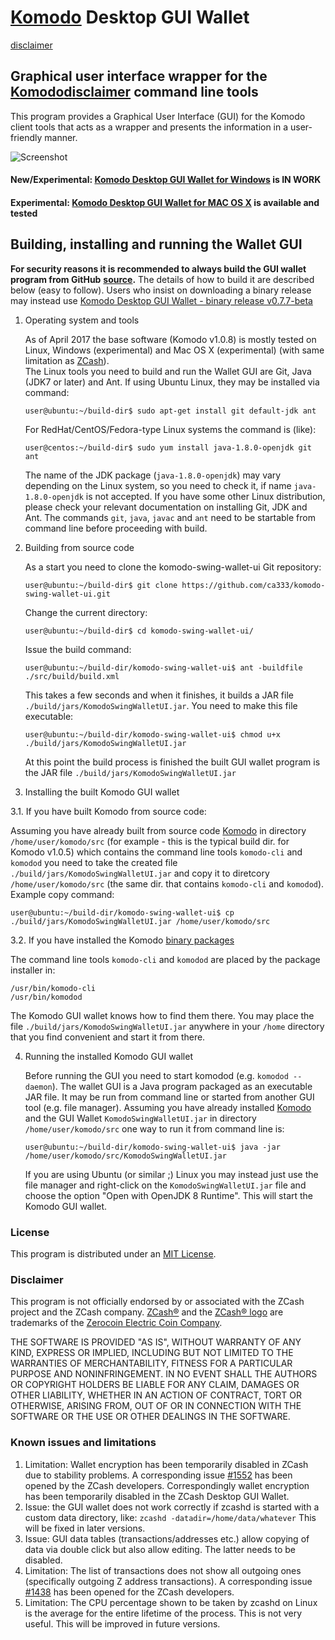 # [Komodo](https://komodoplatform.com/) Desktop GUI Wallet
[disclaimer](#disclaimer)

## Graphical user interface wrapper for the [Komodo](https://komodoplatform.com/)[disclaimer](#disclaimer) command line tools

This program provides a Graphical User Interface (GUI) for the Komodo client tools that acts as a wrapper and
presents the information in a user-friendly manner.

![Screenshot](https://github.com/ca333/komodoGUI/raw/master/docs/komodo_gui.png "Komodo GUI")

#### New/Experimental: [Komodo Desktop GUI Wallet for Windows](https://github.com/ca333/komodoGUI/blob/master/docs/Readme-Windows.md) is IN WORK
#### Experimental: [Komodo Desktop GUI Wallet for MAC OS X](https://github.com/ca333/komodoGUI/releases/tag/v0.7.7-osx) is available and tested

## Building, installing and running the Wallet GUI


**For security reasons it is recommended to always build the GUI wallet program from GitHub**
**[source](https://github.com/ca333/komodoGUI/archive/master.zip).**
The details of how to build it are described below (easy to follow).
Users who insist on downloading a binary release may instead
use [Komodo Desktop GUI Wallet - binary release v0.7.7-beta](https://github.com/ca333/komodoGUI/releases/tag/v0.7.7-osx)


1. Operating system and tools

   As of April 2017 the base software (Komodo v1.0.8) is mostly tested on Linux, Windows (experimental) and Mac OS X (experimental) (with same limitation as [ZCash](https://z.cash/)).  
   The Linux tools you need to build and run the Wallet GUI are Git, Java (JDK7 or later) and
   Ant. If using Ubuntu Linux, they may be installed via command:
   ```
   user@ubuntu:~/build-dir$ sudo apt-get install git default-jdk ant
   ```
   For RedHat/CentOS/Fedora-type Linux systems the command is (like):
   ```
   user@centos:~/build-dir$ sudo yum install java-1.8.0-openjdk git ant
   ```
   The name of the JDK package (`java-1.8.0-openjdk`) may vary depending on the Linux system, so you need to
   check it, if name `java-1.8.0-openjdk` is not accepted.
   If you have some other Linux distribution, please check your relevant documentation on installing Git,
   JDK and Ant. The commands `git`, `java`, `javac` and `ant` need to be startable from command line
   before proceeding with build.

2. Building from source code

   As a start you need to clone the komodo-swing-wallet-ui Git repository:
   ```
   user@ubuntu:~/build-dir$ git clone https://github.com/ca333/komodo-swing-wallet-ui.git
   ```
   Change the current directory:
   ```
   user@ubuntu:~/build-dir$ cd komodo-swing-wallet-ui/
   ```
   Issue the build command:
   ```
   user@ubuntu:~/build-dir/komodo-swing-wallet-ui$ ant -buildfile ./src/build/build.xml
   ```
   This takes a few seconds and when it finishes, it builds a JAR file `./build/jars/KomodoSwingWalletUI.jar`.
   You need to make this file executable:
   ```
   user@ubuntu:~/build-dir/komodo-swing-wallet-ui$ chmod u+x ./build/jars/KomodoSwingWalletUI.jar
   ```
   At this point the build process is finished the built GUI wallet program is the JAR
   file `./build/jars/KomodoSwingWalletUI.jar`

3. Installing the built Komodo GUI wallet

  3.1. If you have built Komodo from source code:

   Assuming you have already built from source code [Komodo](https://github.com/jl777/komodo) in directory `/home/user/komodo/src` (for
   example - this is the typical build dir. for Komodo v1.0.5) which contains the command line tools `komodo-cli`
   and `komodod` you need to take the created file `./build/jars/KomodoSwingWalletUI.jar` and copy it
   to diretcory `/home/user/komodo/src` (the same dir. that contains `komodo-cli` and `komodod`). Example copy command:
   ```
   user@ubuntu:~/build-dir/komodo-swing-wallet-ui$ cp ./build/jars/KomodoSwingWalletUI.jar /home/user/komodo/src    
   ```

  3.2. If you have installed the Komodo [binary packages](https://github.com/ca333/komodo/)

   The command line tools `komodo-cli` and `komodod` are placed by the package installer in:
   ```
   /usr/bin/komodo-cli
   /usr/bin/komodod
   ```
   The Komodo GUI wallet knows how to find them there. You may place the file  `./build/jars/KomodoSwingWalletUI.jar`
   anywhere in your `/home` directory that you find convenient and start it from there.

4. Running the installed Komodo GUI wallet

   Before running the GUI you need to start komodod (e.g. `komodod --daemon`). The wallet GUI is a Java program packaged
   as an executable JAR file. It may be run from command line or started from another GUI tool (e.g. file manager).
   Assuming you have already installed [Komodo](https://github.com/jl777/komodo) and the GUI Wallet `KomodoSwingWalletUI.jar` in
   directory `/home/user/komodo/src` one way to run it from command line is:
   ```
   user@ubuntu:~/build-dir/komodo-swing-wallet-ui$ java -jar /home/user/komodo/src/KomodoSwingWalletUI.jar
   ```
   If you are using Ubuntu (or similar ;) Linux you may instead just use the file manager and
   right-click on the `KomodoSwingWalletUI.jar` file and choose the option "Open with OpenJDK 8 Runtime".
   This will start the Komodo GUI wallet.


### License
This program is distributed under an [MIT License](https://github.com/ca333/komodo-swing-wallet-ui/raw/master/LICENSE).

### Disclaimer
This program is not officially endorsed by or associated with the ZCash project and the ZCash company.
[ZCash®](https://trademarks.justia.com/871/93/zcash-87193130.html) and the
[ZCash® logo](https://trademarks.justia.com/868/84/z-86884549.html) are trademarks of the
[Zerocoin Electric Coin Company](https://trademarks.justia.com/owners/zerocoin-electric-coin-company-3232749/).

THE SOFTWARE IS PROVIDED "AS IS", WITHOUT WARRANTY OF ANY KIND, EXPRESS OR
IMPLIED, INCLUDING BUT NOT LIMITED TO THE WARRANTIES OF MERCHANTABILITY,
FITNESS FOR A PARTICULAR PURPOSE AND NONINFRINGEMENT. IN NO EVENT SHALL THE
AUTHORS OR COPYRIGHT HOLDERS BE LIABLE FOR ANY CLAIM, DAMAGES OR OTHER
LIABILITY, WHETHER IN AN ACTION OF CONTRACT, TORT OR OTHERWISE, ARISING FROM,
OUT OF OR IN CONNECTION WITH THE SOFTWARE OR THE USE OR OTHER DEALINGS IN THE
SOFTWARE.

### Known issues and limitations

1. Limitation: Wallet encryption has been temporarily disabled in ZCash due to stability problems. A corresponding issue
[#1552](https://github.com/zcash/zcash/issues/1552) has been opened by the ZCash developers. Correspondingly
wallet encryption has been temporarily disabled in the ZCash Desktop GUI Wallet.
1. Issue: the GUI wallet does not work correctly if zcashd is started with a custom data directory, like:
`zcashd -datadir=/home/data/whatever` This will be fixed in later versions.
1. Issue: GUI data tables (transactions/addresses etc.) allow copying of data via double click but also allow editing.
The latter needs to be disabled.
1. Limitation: The list of transactions does not show all outgoing ones (specifically outgoing Z address
transactions). A corresponding issue [#1438](https://github.com/zcash/zcash/issues/1438) has been opened
for the ZCash developers.
1. Limitation: The CPU percentage shown to be taken by zcashd on Linux is the average for the entire lifetime
of the process. This is not very useful. This will be improved in future versions.
